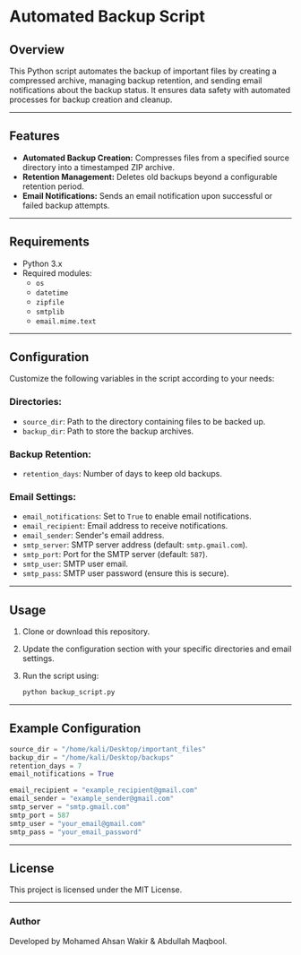 # Automated Backup Script

## Overview

This Python script automates the backup of important files by creating a compressed archive, managing backup retention, and sending email notifications about the backup status. It ensures data safety with automated processes for backup creation and cleanup.

---

## Features

- **Automated Backup Creation:** Compresses files from a specified source directory into a timestamped ZIP archive.
- **Retention Management:** Deletes old backups beyond a configurable retention period.
- **Email Notifications:** Sends an email notification upon successful or failed backup attempts.

---

## Requirements

- Python 3.x
- Required modules:
  - `os`
  - `datetime`
  - `zipfile`
  - `smtplib`
  - `email.mime.text`

---

## Configuration

Customize the following variables in the script according to your needs:

### Directories:
- `source_dir`: Path to the directory containing files to be backed up.
- `backup_dir`: Path to store the backup archives.

### Backup Retention:
- `retention_days`: Number of days to keep old backups.

### Email Settings:
- `email_notifications`: Set to `True` to enable email notifications.
- `email_recipient`: Email address to receive notifications.
- `email_sender`: Sender's email address.
- `smtp_server`: SMTP server address (default: `smtp.gmail.com`).
- `smtp_port`: Port for the SMTP server (default: `587`).
- `smtp_user`: SMTP user email.
- `smtp_pass`: SMTP user password (ensure this is secure).

---

## Usage

1. Clone or download this repository.
2. Update the configuration section with your specific directories and email settings.
3. Run the script using:

   ```bash
   python backup_script.py
   ```

---

## Example Configuration

```python
source_dir = "/home/kali/Desktop/important_files"
backup_dir = "/home/kali/Desktop/backups"
retention_days = 7
email_notifications = True

email_recipient = "example_recipient@gmail.com"
email_sender = "example_sender@gmail.com"
smtp_server = "smtp.gmail.com"
smtp_port = 587
smtp_user = "your_email@gmail.com"
smtp_pass = "your_email_password"
```

---

## License

This project is licensed under the MIT License.

---

### Author

Developed by Mohamed Ahsan Wakir & Abdullah Maqbool.
